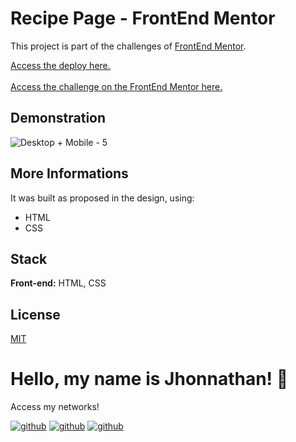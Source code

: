 # Recipe Page - FrontEnd Mentor

This project is part of the challenges of [FrontEnd Mentor](https://www.frontendmentor.io/).

[Access the deploy here.](https://nftpreview-frontendmentor.vercel.app/)
<br>
<br>
[Access the challenge on the FrontEnd Mentor here.](https://recipepage-frontendmentor.vercel.app/)

## Demonstration
![Desktop + Mobile - 5](https://github.com/jhonnathandc/recipepage-frontendmentor/assets/82620787/e47f98ea-8753-4eea-ae86-7cf97a64a2a0)

## More Informations

It was built as proposed in the design, using:

- HTML
- CSS

## Stack

**Front-end:** HTML, CSS

## License

[MIT](https://choosealicense.com/licenses/mit/)

# Hello, my name is Jhonnathan! 👋

<p>Access my networks!</p>

[![github](https://img.shields.io/badge/-github-%23333?style=for-the-badge&logo=github&logoColor=white)](https://github.com/jhonnathandc)
[![github](https://img.shields.io/badge/-LinkedIn-%230077B5?style=for-the-badge&logo=linkedin&logoColor=white)]("https://www.linkedin.com/in/jhonnathan-cora-6427661b0/)
[![github](https://img.shields.io/badge/-instagram-%23E4405F?style=for-the-badge&logo=instagram&logoColor=white)](https://www.instagram.com/jhonnathandc/)
